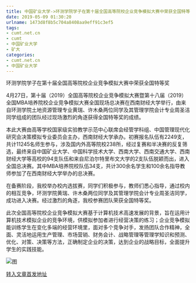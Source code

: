 ```yaml
---
title: 中国矿业大学->环测学院学子在第十届全国高等院校企业竞争模拟大赛中荣获全国特等奖 | cumt.net.cn
date: 2019-05-09 01:30:20
urlname: 1473d8f8b5c704a8408aa9eff91c3ef5
tags: 
- cumt.net.cn
- cumt
- 中国矿业大学
- 矿大
categories:
- cumt.net.cn
- 中国矿业大学
---
```



环测学院学子在第十届全国高等院校企业竞争模拟大赛中荣获全国特等奖

4月27日，第十届（2019）全国高等院校企业竞争模拟大赛暨第十八届（2019）全国MBA培养院校企业竞争模拟大赛全国现场总决赛在西南财经大学举行，由来自环测学院土地资源管理专业黄瑞、许木桑两位同学及其管理学院会计专业周圣洁同学组成的团队经过现场激烈的角逐获得全国特等奖的成绩。

本此大赛由高等学校国家级实验教学示范中心联席会经管学科组、中国管理现代化研究会决策模拟专业委员会主办，西南财经大学承办。初赛报名队伍有2249支，共计11245名师生参与，涉及国内外高等院校238所，经过复赛和半决赛的反复筛选，最终来自中国矿业大学、中国科学技术大学、西南大学、西南交通大学、西南财经大学等高校的94支队伍和来自尼泊尔特里布文大学的2支队伍脱颖而出，进入全国总决赛。其中MBA培养院校队伍34支，共计300余名学生和100余名指导教师参加了在西南财经大学举办的总决赛。

在备赛阶段，我校举办校内选拔赛，同学们积极参与，教师们悉心指导，通过校内的相互竞争，环测学院黄瑞、许木桑两位同学及其管理学院会计专业周圣洁同学，成功进入决赛。经过激烈的角逐，我校参赛团队荣获全国特等奖。

此次全国高等院校企业竞争模拟大赛基于计算机技术高速发展的背景，旨在运用计算机技术模拟企业的竞争环境，供模拟参加者进行经营决策的练习；企业竞争模拟能训练学生在变化多端的经营环境里，面对多个竞争对手，发扬团队合作精神，全面、灵活地运用生产管理、市场营销、财务会计、战略管理等管理学知识和预测、优化、对策、决策等方法，正确制定企业的决策，达到企业的战略目标，全面提升学生的实践技能。



![图](http://xwzx.cumt.edu.cn/_upload/article/images/a7/b5/bb030f6a4123b8100bd6fe60d1fd/ab275217-e065-49cf-b5c8-9255cd8f3099.jpg)

[转入文章首发地址](http://xwzx.cumt.edu.cn/fe/85/c523a523909/page.htm)